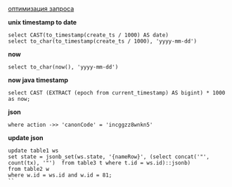 [оптимизация запроса](database/optimization_query.md)

**unix timestamp to date**
```
select CAST(to_timestamp(create_ts / 1000) AS date)
select to_char(to_timestamp(create_ts / 1000), 'yyyy-mm-dd')
```

**now**
```
select to_char(now(), 'yyyy-mm-dd')
```
**now java timestamp**
```
select CAST (EXTRACT (epoch from current_timestamp) AS bigint) * 1000 as now;
```

**json**
```
where action ->> 'canonCode' = 'incggzz8wnkn5'
```

**update json**
```
update table1 ws
set state = jsonb_set(ws.state, '{nameRow}', (select concat('"', count(tx), '"')  from table3 t where t.id = ws.id)::jsonb)
from table2 w
where w.id = ws.id and w.id = 81;
``

